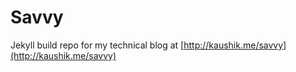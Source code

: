 # Savvy
Jekyll build repo for my technical blog at [http://kaushik.me/savvy](http://kaushik.me/savvy)
